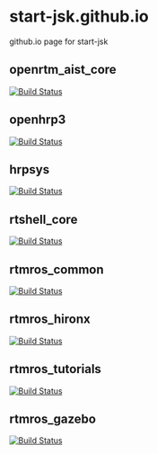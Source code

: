 start-jsk.github.io
===================

github.io page for start-jsk

openrtm\_aist\_core
---
 [![Build Status](https://travis-ci.org/start-jsk/openrtm_aist_core.png)](https://travis-ci.org/start-jsk/openrtm_aist_core)
 
openhrp3
---
 [![Build Status](https://travis-ci.org/start-jsk/openhrp3.png)](https://travis-ci.org/start-jsk/openhrp3)
 
hrpsys
---
 [![Build Status](https://travis-ci.org/start-jsk/hrpsys.png)](https://travis-ci.org/start-jsk/hrpsys)

rtshell_core
---
 [![Build Status](https://travis-ci.org/start-jsk/rtshell_core.png)](https://travis-ci.org/start-jsk/rtshell_core)

rtmros_common
---
 [![Build Status](https://travis-ci.org/start-jsk/rtmros_common.png)](https://travis-ci.org/start-jsk/rtmros_common)

rtmros_hironx
---
 [![Build Status](https://travis-ci.org/start-jsk/rtmros_hironx.png)](https://travis-ci.org/start-jsk/rtmros_hironx)
 
rtmros_tutorials
---
 [![Build Status](https://travis-ci.org/start-jsk/rtmros_tutorials.png)](https://travis-ci.org/start-jsk/rtmros_tutorials)
 
rtmros_gazebo
---
 [![Build Status](https://travis-ci.org/start-jsk/rtmros_gazebo.png)](https://travis-ci.org/start-jsk/rtmros_gazebo)
